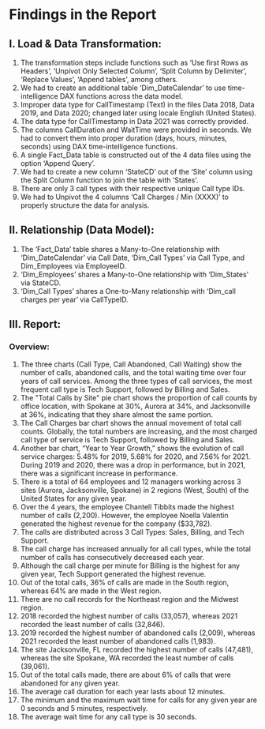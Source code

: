 # Findings in the Report

## I. Load & Data Transformation:

1. The transformation steps include functions such as ‘Use first Rows as Headers’, ‘Unpivot Only Selected Column’, ‘Split Column by Delimiter’, ‘Replace Values’, ‘Append tables’, among others.
2. We had to create an additional table ‘Dim_DateCalendar’ to use time-intelligence DAX functions across the data model.
3. Improper data type for CallTimestamp (Text) in the files Data 2018, Data 2019, and Data 2020; changed later using locale English (United States).
4. The data type for CallTimestamp in Data 2021 was correctly provided.
5. The columns CallDuration and WaitTime were provided in seconds. We had to convert them into proper duration (days, hours, minutes, seconds) using DAX time-intelligence functions.
6. A single Fact_Data table is constructed out of the 4 data files using the option ‘Append Query’.
7. We had to create a new column ‘StateCD’ out of the ‘Site’ column using the Split Column function to join the table with ‘States’.
8. There are only 3 call types with their respective unique Call type IDs.
9. We had to Unpivot the 4 columns ‘Call Charges / Min (XXXX)’ to properly structure the data for analysis.

## II. Relationship (Data Model):

1. The ‘Fact_Data’ table shares a Many-to-One relationship with ‘Dim_DateCalendar’ via Call Date, ‘Dim_Call Types’ via Call Type, and Dim_Employees via EmployeeID.
2. ‘Dim_Employees’ shares a Many-to-One relationship with ‘Dim_States’ via StateCD.
3. ‘Dim_Call Types’ shares a One-to-Many relationship with ‘Dim_call charges per year’ via CallTypeID.

## III. Report:

### Overview:

1. The three charts (Call Type, Call Abandoned, Call Waiting) show the number of calls, abandoned calls, and the total waiting time over four years of call services. Among the three types of call services, the most frequent call type is Tech Support, followed by Billing and Sales.
2. The "Total Calls by Site" pie chart shows the proportion of call counts by office location, with Spokane at 30%, Aurora at 34%, and Jacksonville at 36%, indicating that they share almost the same portion.
3. The Call Charges bar chart shows the annual movement of total call counts. Globally, the total numbers are increasing, and the most charged call type of service is Tech Support, followed by Billing and Sales.
4. Another bar chart, “Year to Year Growth,” shows the evolution of call service charges: 5.48% for 2019, 5.68% for 2020, and 7.56% for 2021. During 2019 and 2020, there was a drop in performance, but in 2021, there was a significant increase in performance.
5. There is a total of 64 employees and 12 managers working across 3 sites (Aurora, Jacksonville, Spokane) in 2 regions (West, South) of the United States for any given year.
6. Over the 4 years, the employee Chantell Tibbits made the highest number of calls (2,200). However, the employee Noella Valentin generated the highest revenue for the company ($33,782).
7. The calls are distributed across 3 Call Types: Sales, Billing, and Tech Support.
8. The call charge has increased annually for all call types, while the total number of calls has consecutively decreased each year.
9. Although the call charge per minute for Billing is the highest for any given year, Tech Support generated the highest revenue.
10. Out of the total calls, 36% of calls are made in the South region, whereas 64% are made in the West region.
11. There are no call records for the Northeast region and the Midwest region.
12. 2018 recorded the highest number of calls (33,057), whereas 2021 recorded the least number of calls (32,846).
13. 2019 recorded the highest number of abandoned calls (2,009), whereas 2021 recorded the least number of abandoned calls (1,983).
14. The site Jacksonville, FL recorded the highest number of calls (47,481), whereas the site Spokane, WA recorded the least number of calls (39,061).
15. Out of the total calls made, there are about 6% of calls that were abandoned for any given year.
16. The average call duration for each year lasts about 12 minutes.
17. The minimum and the maximum wait time for calls for any given year are 0 seconds and 5 minutes, respectively.
18. The average wait time for any call type is 30 seconds.

